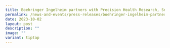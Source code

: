 ```yaml
---
title: Boehringer Ingelheim partners with Precision Health Research, Sngapore
permalink: /news-and-events/press-releases/boehringer-ingelheim-partners-with-precision-health-research/
date: 2023-10-02
layout: post
description: ""
image: ""
variant: tiptap
---
```

